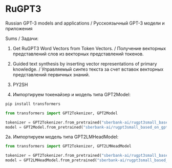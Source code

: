 # RuGPT3
Russian GPT-3 models and applications / Русскоязычный GPT-3 модели и приложения

Sums / Задачи:
1. Get RuGPT3 Word Vectors from Token Vectors. / Получение векторных представлений слов из векторных представлений токенов.
2. Guided text synthesis by inserting vector representations of primary knowledge. / Управляемый синтез текста за счет вставок векторных представлений первичных знаний.
3. PY2SH

2. Импортируем токенайзер и модель типа GPT2Model:
```bash
pip install transformers
```
```python
from transformers import GPT2Tokenizer, GPT2Model

tokenizer = GPT2Tokenizer.from_pretrained("sberbank-ai/rugpt3small_based_on_gpt2")
model = GPT2Model.from_pretrained("sberbank-ai/rugpt3small_based_on_gpt2")
```

2a. Импортируем модель типа GPT2LMHeadModel:
```python
from transformers import GPT2Tokenizer, GPT2LMHeadModel

tokenizer = GPT2Tokenizer.from_pretrained("sberbank-ai/rugpt3small_based_on_gpt2")
model = GPT2LMHeadModel.from_pretrained("sberbank-ai/rugpt3small_based_on_gpt2")
```
